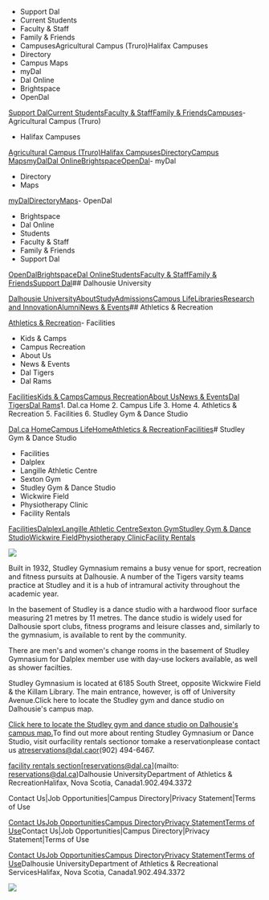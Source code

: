 - Support Dal
- Current Students
- Faculty & Staff
- Family & Friends
- CampusesAgricultural Campus (Truro)Halifax Campuses
- Directory
- Campus Maps
- myDal
- Dal Online
- Brightspace
- OpenDal

[Support Dal](https://alumniapps2.dal.ca/giving/index)[Current Students](https://www.dal.ca/information-current-students.html)[Faculty & Staff](https://www.dal.ca/information-faculty-staff.html)[Family & Friends](https://www.dal.ca/parents-and-families.html)[Campuses](#)- Agricultural Campus (Truro)
- Halifax Campuses

[Agricultural Campus (Truro)](https://www.dal.ca/about/campus-locations/truro-bible-hill.html)[Halifax Campuses](https://www.dal.ca/about/campus-locations/halifax.html)[Directory](https://directory.dal.ca/)[Campus Maps](https://campusmap.dal.ca/)[myDal](https://my.dal.ca)[Dal Online](https://dalonline.dal.ca)[Brightspace](https://www.dal.ca/brightspace)[OpenDal](https://registeratcontinuingeducation.dal.ca/)- myDal
- Directory
- Maps

[myDal](https://my.dal.ca)[Directory](https://directory.dal.ca/)[Maps](https://campusmap.dal.ca/)- OpenDal
- Brightspace
- Dal Online
- Students
- Faculty & Staff
- Family & Friends
- Support Dal

[OpenDal](https://registeratcontinuingeducation.dal.ca/)[Brightspace](https://www.dal.ca/brightspace)[Dal Online](https://dalonline.dal.ca)[Students](https://www.dal.ca/information-current-students.html)[Faculty & Staff](https://www.dal.ca/information-faculty-staff.html)[Family & Friends](https://www.dal.ca/parents-and-families.html)[Support Dal](https://alumniapps2.dal.ca/giving/index)## Dalhousie University

[Dalhousie University](https://www.dal.ca/)[About](https://www.dal.ca/about.html)[Study](https://www.dal.ca/study.html)[Admissions](https://www.dal.ca/admissions.html)[Campus Life](https://www.dal.ca/campus_life.html)[Libraries](https://www.dal.ca/libraries.html)[Research and Innovation](https://www.dal.ca/research-and-innovation.html)[Alumni](https://www.dal.ca/alumni.html)[News & Events](https://www.dal.ca/news.html)## Athletics & Recreation

[Athletics & Recreation](https://athletics.dal.ca/)- Facilities
- Kids & Camps
- Campus Recreation
- About Us
- News & Events
- Dal Tigers
- Dal Rams

[Facilities](https://athletics.dal.ca/facilities.html)[Kids & Camps](https://athletics.dal.ca/kids-and-camps.html)[Campus Recreation](https://athletics.dal.ca/campus-recreation.html)[About Us](https://athletics.dal.ca/about-us.html)[News & Events](https://athletics.dal.ca/dalplex_news_events.html)[Dal Tigers](https://athletics.dal.ca/dalhousie_tigers.html)[Dal Rams](https://athletics.dal.ca/rams.html)1. Dal.ca Home
2. Campus Life
3. Home
4. Athletics & Recreation
5. Facilities
6. Studley Gym & Dance Studio

[Dal.ca Home](https://www.dal.ca/)[Campus Life](https://www.dal.ca/campus_life.html)[Home](https://athletics.dal.ca/)[Athletics & Recreation](https://athletics.dal.ca/)[Facilities](https://athletics.dal.ca/facilities.html)# Studley Gym & Dance Studio

- Facilities
- Dalplex
- Langille Athletic Centre
- Sexton Gym
- Studley Gym & Dance Studio
- Wickwire Field
- Physiotherapy Clinic
- Facility Rentals

[Facilities](https://athletics.dal.ca/facilities.html)[Dalplex](https://athletics.dal.ca/facilities/Dalplex.html)[Langille Athletic Centre](https://athletics.dal.ca/facilities/langille-athletic-centre.html)[Sexton Gym](https://athletics.dal.ca/facilities/sexton_gym.html)[Studley Gym & Dance Studio](https://athletics.dal.ca/facilities/studley_gym_dancestudio.html)[Wickwire Field](https://athletics.dal.ca/facilities/wickwire_field.html)[Physiotherapy Clinic](https://athletics.dal.ca/facilities/Dalhousie_Physiotherapy_clinic.html)[Facility Rentals](https://athletics.dal.ca/facilities/facility-rentals.html)

![](https://cdn.dal.ca/content/dam/dalhousie/images/athletics/facilities/studleygymnasium.jpg.lt_5fd7d49d941712898f9f882d305ce6c0.res/studleygymnasium.jpg)

Built in 1932, Studley Gymnasium remains a busy venue for sport, recreation and fitness pursuits at Dalhousie. A number of the Tigers varsity teams practice at Studley and it is a hub of intramural activity throughout the academic year.

In the basement of Studley is a dance studio with a hardwood floor surface measuring 21 metres by 11 metres. The dance studio is widely used for Dalhousie sport clubs, fitness programs and leisure classes and, similarly to the gymnasium, is available to rent by the community.

There are men's and women's change rooms in the basement of Studley Gymnasium for Dalplex member use with day-use lockers available, as well as shower facilties.

Studley Gymnasium is located at 6185 South Street, opposite Wickwire Field & the Killam Library. The main entrance, however, is off of University Avenue.Click here to locate the Studley gym and dance studio on Dalhousie's campus map.

[Click here to locate the Studley gym and dance studio on Dalhousie's campus map.](http://campusmap.dal.ca/?building=76)To find out more about renting Studley Gymnasium or Dance Studio, visit ourfacility rentals sectionor tomake a reservationplease contact us atreservations@dal.caor(902) 494-6467.

[facility rentals section](/dalplex_about_us/facility_rentals.html)[reservations@dal.ca](mailto: reservations@dal.ca)Dalhousie UniversityDepartment of Athletics & RecreationHalifax, Nova Scotia, Canada1.902.494.3372

Contact Us|Job Opportunities|Campus Directory|Privacy Statement|Terms of Use

[Contact Us](/about-us/dalplex_contact_us.html)[Job Opportunities](/about-us/job_opportunities.html)[Campus Directory](http://directory.dal.ca)[Privacy Statement](https://www.dal.ca/privacy_statement.html)[Terms of Use](https://www.dal.ca/terms_of_use.html)Contact Us|Job Opportunities|Campus Directory|Privacy Statement|Terms of Use

[Contact Us](/about-us/dalplex_contact_us.html)[Job Opportunities](/about-us/job_opportunities.html)[Campus Directory](http://directory.dal.ca)[Privacy Statement](https://www.dal.ca/privacy_statement.html)[Terms of Use](https://www.dal.ca/terms_of_use.html)Dalhousie UniversityDepartment of Athletics & Recreational ServicesHalifax, Nova Scotia, Canada1.902.494.3372

[](//www.dal.ca/contact_us.html)[](//www.dal.ca/contact_us.html)![](//googleads.g.doubleclick.net/pagead/viewthroughconversion/1027188514/?value=0&label=Ceo_CMqN_wUQos7m6QM&guid=ON&script=0)

